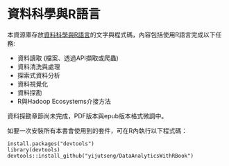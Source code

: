 
# 資料科學與R語言

本資源庫存放[資料科學與R語言](http://yijutseng.github.io/DataScienceRBook/)的文字與程式碼，內容包括使用R語言完成以下任務:

- 資料讀取 (檔案、透過API擷取或爬蟲)
- 資料清洗與處理 
- 探索式資料分析
- 資料視覺化
- 資料探勘
- R與Hadoop Ecosystems介接方法

資料探勘章節尚未完成，PDF版本與epub版本格式微調中。

如要一次安裝所有本書會使用到的套件，可在R內執行以下程式碼：
```{r}
install.packages("devtools")
library(devtools)
devtools::install_github("yijutseng/DataAnalyticsWithRBook")
```
